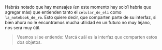 Habrás notado que hay mensajes (en este momento hay solo1 habría que agregar más) que entienden tanto el `celular_de_eli` como `la_notebook_de_ro`.
Esto quiere decir, que comparten parte de su interfaz, si bien ahora no le encontramos mucha utilidad en un futuro no muy lejano, nos será muy útil.

> Veamos si se entiende: Marcá cuál es la interfaz que comparten estos dos objetos.